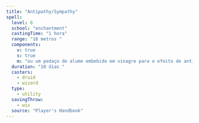 ```yaml
---
title: "Antipathy/Sympathy"
spell:
  level: 8
  school: "enchantment"
  castingTime: "1 hora"
  range: "18 metros "
  components:
    v: true
    s: true
    m: "ou um pedaço de alume embebido em vinagre para o efeito de antipatia, ou uma gota de mel para o efeito de simpatia"
  duration: "10 dias "
  casters:
    - druid
    - wizard
  type:
    - utility
  savingThrow:
    - wis
  source: "Player's Handbook"
---
```

